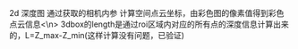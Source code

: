 2d 深度图 通过获取的相机内参  计算空间点云坐标，由彩色图的像素值得到彩色点云信息<\n>
3dbox的length是通过roi区域内对应的所有点的深度信息计算出来的，L=Z_max-Z_min(这样计算没有问题，已验证)

